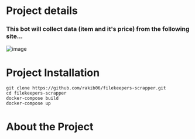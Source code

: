 # Project details

### This bot will collect data (item and it's price) from the following site... 
![image](https://user-images.githubusercontent.com/34921424/185757751-241ac38c-b091-46e3-8c4a-c0050a5614b6.png)


# Project Installation
```
git clone https://github.com/rakib06/filekeepers-scrapper.git
cd filekeepers-scrapper
docker-compose build
docker-compose up
```

# About the Project 
### 

